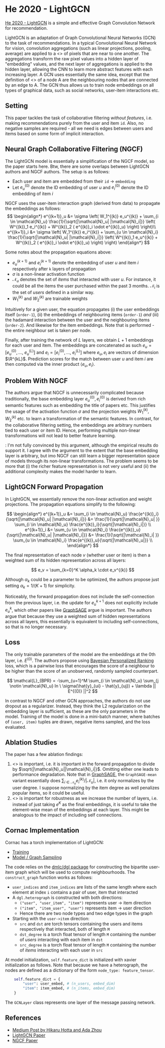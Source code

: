 # He 2020 - LightGCN

[He 2020 - LightGCN](https://arxiv.org/pdf/2002.02126.pdf) is a simple and effective Graph Convolution Network for recommendation.


LightGCN is an adaptation of Graph Convolutional Neural Networks (GCN) to the task of recommendations. In a typical Convolutional Neural Network for vision, convolution aggregations (such as linear projections, pooling, average) are applied to a <<neighbourhood>> of pixels that are near to one another. The aggregations transform the raw pixel values into a hidden layer of "embedding" values, and the next layer of aggregations is applied to the hidden layer, allowing the CNN to learn more abstract features with each increasing layer. A GCN uses essentially the same idea, except that the definition of <<neighbourhood>> of a node A are the neighbouring nodes that are connected by an edge to A. The GCN thus allows us to train node embeddings on all types of graphical data, such as social networks, user-item interactions etc.

## Setting

This paper tackles the task of collaborative filtering *without features*, i.e. making recommendations purely from the user and item `id`. Also, no negative samples are required - all we need is edges between users and items based on some form of implicit interaction.

## Neural Graph Collaborative Filtering (NGCF)

The LightGCN model is essentially a simplification of the NGCF model, so the paper starts here. Btw, there are some overlaps between LightGCN authors and NGCF authors. The setup is as follows:
- Each user and item are embedded from their `id` -> `embedding`
- Let $e_u^{(0)}$ denote the ID embedding of user $u$ and $e_i^{(0)}$ denote the ID embedding of item $i$

NGCF uses the user-item interaction graph (derived from data) to propagate the embeddings as follows:
$$
\begin{align*}
    e^{(k+1)}_u &= \sigma \left(
        W_1^{(k)} e_u^{(k)} + \sum_{i \in \mathcal{N}_u} \frac{1}{\sqrt{|\mathcal{N}_u| |\mathcal{N}_i|}} 
        \left(
            W^{(k)}_1 e_i^{(k)} + W^{(k)}_2 ( e^{(k)}_i \odot e^{(k)}_u)
        \right)
    \right)\\
    e^{(k+1)}_i &= \sigma \left(
        W_1^{(k)} e_i^{(k)} + \sum_{u \in \mathcal{N}_i} \frac{1}{\sqrt{|\mathcal{N}_u| |\mathcal{N}_i|}} 
        \left(
            W^{(k)}_1 e_u^{(k)} + W^{(k)}_2 ( e^{(k)}_i \odot e^{(k)}_u)
        \right)
    \right)
\end{align*}
$$

Some notes about the propagation equations above:
- $e^{(k+1)}_u$ and $e^{(k+1)}_i$ denote the embedding of user $u$ and item $i$ respectively after `k` layers of propagation
- $\sigma$ is a non-linear activation function
- $\mathcal{N}_u$ denotes the set of *items* that interacted with user $u$. For instance, it could be all the items the user purchased within the past 3 months. $\mathcal{N}_i$ is the set of *users* defined in a similar way.
- $W^{(k)}_1$ and $W^{(k)}_2$ are trainable weights

Intuitively for a given user, the equation propagates (i) the user embeddings itself (`order-1`), (ii) the embeddings of neighbouring items (`order-1`) *and* (iii) the hadamard interaction between the user and the neighbouring items (`order-2`). And likewise for the item embeddings. Note that <no neighbourhood sampling> is performed - the entire neighbour set is taken per node.

Finally, after training the network of $L$ layers, we obtain $L+1$ embeddings for each user and item. The embeddings are concatenated as such $e_u = [e_u^{(0)}, ...,\ e_u^{(L)}]$ and $e_i = [e_i^{(0)}, ...,\ e_i^{(L)}]$ where $e_u, e_i$ are vectors of dimension $\R^{kL}$. Prediction scores for the match between user $u$ and item $i$ are then computed via the inner product $\langle e_u, e_i \rangle$.

## Problem With NGCF

The authors argue that NGCF is unnecessarily complicated because traditionally, the base embedding layer $e_u^{(0)}, e_i^{(0)}$ is derived from rich semantic features such as embedding the title of papers etc. This justifies the usage of the activation function $\sigma$ and the projection weights $W^{(k)}_1, W^{(k)}_2$ etc. to learn a transformation of the semantic features. In contrast, for the collaborative filtering setting, the embeddings are arbitrary numbers tied to each user or item ID. Hence, performing multiple non-linear transformations will not lead to better feature learning.

<Note>: I'm not fully convinced by this argument, although the empirical results do support it. I agree with the argument to the extent that the base embedding layer is arbitrary, but imo NGCF can still learn a bigger representation space of models through its non-linear transformations. The problem seems to be more that (i) the richer feature representation is not very useful and (ii) the additional complexity makes the model harder to learn.

## LightGCN Forward Propagation

In LightGCN, we essentially remove the non-linear activation and weight projections. The propagation equations simplify to the following:

$$
\begin{align*}
    e^{(k+1)}_u 
        &= \sum_{i \in \mathcal{N}_u} \frac{e^{(k)}_i}{\sqrt{|\mathcal{N}_u| |\mathcal{N}_i|}}
        &= \frac{1}{\sqrt{|\mathcal{N}_u| }} \sum_{i \in \mathcal{N}_u} \frac{e^{(k)}_i}{\sqrt{|\mathcal{N}_i|}} \\
    e^{(k+1)}_i 
        &= \sum_{u \in \mathcal{N}_i} \frac{e^{(k)}_u}{\sqrt{|\mathcal{N}_u| |\mathcal{N}_i|}}
        &= \frac{1}{\sqrt{|\mathcal{N}_i| }} \sum_{u \in \mathcal{N}_i} \frac{e^{(k)}_u}{\sqrt{|\mathcal{N}_u|}} \\
\end{align*}
$$

The final representation of each node $v$ (whether user or item) is then a weighted sum of its hidden representation across all layers:

$$
e_v = \sum_{k=0}^K \alpha_k \cdot e_v^{(k)}
$$

Although $\alpha_k$ could be a parameter to be optimized, the authors propose just setting $\alpha_k = 1 / (K+1)$ for simplicity.

Noticeably, the forward propagation does not include the self-connection from the previous layer, i.e. the update for $e_u^{k+1}$ does not explicitly include $e_u^k$, which other papers like [GraphSAGE](./hamilton_2017.md) argue is important. The authors argue that because they use a weighted sum of hidden representations across all layers, this essentially is equivalent to including self-connections, so that is no longer necessary.

## Loss

The only trainable parameters of the model are the embeddings at the 0th layer, i.e. $E^{(0)}$. The authors propose using [Bayesian Personalized Ranking](rendle_2009.md) loss, which is a pairwise loss that encourages the score of a neighbour to be higher than the score of an unobserved, randomly sampled counterpart.

$$
    \mathcal{L}_{BPR} = -\sum_{u=1}^M \sum_{i \in \mathcal{N}_u} \sum_{j \notin \mathcal{N}_u} ln \ \sigma(\hat{y}_{ui} - \hat{y}_{uj}) + \lambda || E^{(0)} ||^2
$$

In contrast to NGCF and other GCN approaches, the authors do not use dropout as a regularizer. Instead, they think the L2 regularization on the embedding layer is sufficient, as these are the only parameters in the model. Training of the model is done in a mini-batch manner, where batches of `(user, item)` tuples are drawn, negative items sampled, and the loss evaluated.

## Ablation Studies

The paper has a few ablation findings:
1. <<Symmetric Normalization>> is important, i.e. it is important in the forward propagation to divide by $\sqrt{|\mathcal{N}_u||\mathcal{N}_i|}$. Omitting either one leads to performance degradation. Note that in [GraphSAGE](./hamilton_2017.md), the `GraphSAGE-mean` variant essentially does $\sum_{i \in \mathcal{N}_u} e_i^{(k)} / |\mathcal{N}_u|$, i.e. it only normalizes by the user degree. I suppose normalizing by the item degree as well penalizes popular items, so it could be useful.
2. <<Layer combination>> is important for robustness as we increase the number of layers, i.e. instead of just taking $e^K$ as the final embeddings, it is useful to take the element-wise mean of the embeddings at each layer. This might be analogous to the impact of including self connections.

## Cornac Implementation

Cornac has a torch implementation of LightGCN:
- [Training](https://github.com/PreferredAI/cornac/blob/master/cornac/models/lightgcn/recom_lightgcn.py)
- [Model / Graph Sampling](https://github.com/PreferredAI/cornac/blob/master/cornac/models/lightgcn/lightgcn.py)

The code relies on the [dmlc/dgl package](https://github.com/dmlc/dgl) for constructing the bipartite user-item graph which will be used to compute neighbourhoods. The `construct_graph` function works as follows:
- `user_indices` and `item_indices` are lists of the same length where each element at index `i` contains a pair of user, item that interacted
- A `dgl.heterograph` is constructed with both directions:
    - `("user", "user_item", "item")` represents user -> item direction 
    - `("item", "item_user", "user")` represents item -> user direction 
    - Hence there are two node types and two edge types in the graph
- Starting with the `user->item` direction:
    - `src` and `dst` are torch tensors containing the users and items respectively that interacted, both of length `M`
    - `dst_degree` is a torch float tensor of length `M` containing the number of *users* interacting with each item in `dst`
    - `src_degree` is a torch float tensor of length `M` containing the number of *items* interacting with each user in `src`

At model initialization, `self.feature_dict` is initialized with xavier initialization as follows. Note that because we have a heterograph, the nodes are defined as a dictionary of the form `node_type: feature_tensor`.
```python
    self.feature_dict = {
        "user": user_embed, # (n_users, embed_dim)
        "item": item_embed, # (n_items, embed_dim)
    }
```

The `GCNLayer` class represents one layer of the message passing network.


## References

- [Medium Post by Hikaru Hotta and Ada Zhou](https://medium.com/stanford-cs224w/lightgcn-with-pytorch-geometric-91bab836471e)
- [LightGCN Paper](https://arxiv.org/pdf/2002.02126.pdf)
- [NGCF Paper](https://arxiv.org/pdf/1905.08108.pdf)
